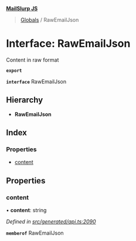 **[MailSlurp JS](../README.md)**

> [Globals](../README.md) / RawEmailJson

# Interface: RawEmailJson

Content in raw format

**`export`** 

**`interface`** RawEmailJson

## Hierarchy

* **RawEmailJson**

## Index

### Properties

* [content](rawemailjson.md#content)

## Properties

### content

•  **content**: string

*Defined in [src/generated/api.ts:2090](https://github.com/mailslurp/mailslurp-client/blob/ff09436/src/generated/api.ts#L2090)*

**`memberof`** RawEmailJson
